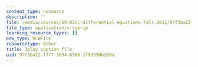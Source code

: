 ```yaml
---
content_type: resource
description: ''
file: /media/courses/18-03sc-differential-equations-fall-2011/97f3ba22f7f7369465061f9d998b269a_2SuTN8rpe4I.srt
file_type: application/x-subrip
learning_resource_types: []
ocw_type: OCWFile
resourcetype: Other
title: 3play caption file
uid: 97f3ba22-f7f7-3694-6506-1f9d998b269a
---
```

